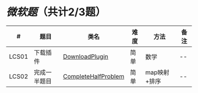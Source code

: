 # **_微软题_**（共计2/3题）
|  #   |      题目      |   类名   |   难度 |  方法   |    备注   |
| ---- | ------------- | ------- | ----- | ------ | --------- |
|LCS01| 下载插件 | [DownloadPlugin](src/com/LCS/L0001/DownloadPlugin.java) | 简单 | 数学 | -- |
|LCS02| 完成一半题目 | [CompleteHalfProblem](src/com/LCS/L0002/CompleteHalfProblem.java) | 简单 | map映射+排序 | -- |